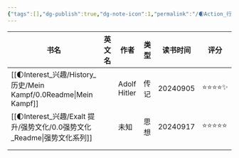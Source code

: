 ```yaml
---
{"tags":[],"dg-publish":true,"dg-note-icon":1,"permalink":"/🌒Action_行动/Liber_书籍/Liber_List_Read/","dgPassFrontmatter":true,"noteIcon":1,"created":"2024-08-26T19:35:30.882+08:00","updated":"2024-09-18T09:39:44.267+08:00"}
---
```



| 书名                                                                  | 英文名 | 作者           | 类型  | 读书时间     | 评分    |
| ------------------------------------------------------------------- | --- | ------------ | --- | -------- | ----- |
| [[🌓Interest_兴趣/History_历史/Mein Kampf/0.0Readme\|Mein Kampf]] |     | Adolf Hitler | 传记  | 20240905 | ⭐⭐⭐⭐✨ |
| [[🌓Interest_兴趣/Exalt 提升/强势文化/0.0强势文化_Readme\|强势文化系列]]        |     | 未知           | 思想  | 20240917 | ⭐⭐⭐⭐⭐ |
|                                                                     |     |              |     |          |       |
|                                                                     |     |              |     |          |       |
